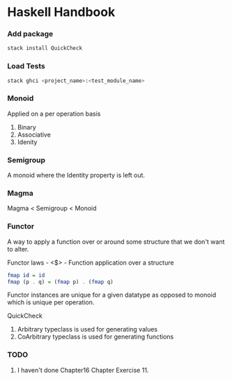 # Haskell Handbook

### Add package
```bash
stack install QuickCheck
```

### Load Tests
```bash
stack ghci <project_name>:<test_module_name>
```

### Monoid
Applied on a per operation basis
1. Binary
2. Associative
3. Idenity

### Semigroup
A monoid where the Identity property is left out.

### Magma
Magma < Semigroup < Monoid

### Functor
A way to apply a function over or around some structure that we don't want to alter.

Functor laws - <$> - Function application over a structure
```hs
fmap id = id
fmap (p . q) = (fmap p) . (fmap q)
```

Functor instances are unique for a given datatype as opposed to monoid which is unique per operation.

QuickCheck
1. Arbitrary typeclass is used for generating values
2. CoArbitrary typeclass is used for generating functions

### TODO
1. I haven't done Chapter16 Chapter Exercise 11.